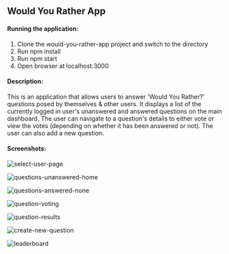 ## Would You Rather App

#### Running the application:
1. Clone the would-you-rather-app project and switch to the directory
2. Run npm install
3. Run npm start
4. Open browser at localhost:3000

#### Description:
This is an application that allows users to answer 'Would You Rather?' questions posed by themselves & other users. It displays a list of the currently logged in user's unanswered and answered questions on the main dashboard. The user can navigate to a question's details to either vote or view the votes (depending on whether it has been answered or not). The user can also add a new question. 

#### Screenshots:
![select-user-page](https://react-nd-would-you-rather-app-screenshots.s3.amazonaws.com/user-select.png)

![questions-unanswered-home](https://react-nd-would-you-rather-app-screenshots.s3.amazonaws.com/unanswered-questions.png)

![questions-answered-none](https://react-nd-would-you-rather-app-screenshots.s3.amazonaws.com/answered-questions-none.png)

![question-voting](https://react-nd-would-you-rather-app-screenshots.s3.amazonaws.com/question-voting.png)

![question-results](https://react-nd-would-you-rather-app-screenshots.s3.amazonaws.com/question-results.png)

![create-new-question](https://react-nd-would-you-rather-app-screenshots.s3.amazonaws.com/create-new-question.png)

![leaderboard](https://react-nd-would-you-rather-app-screenshots.s3.amazonaws.com/leaderboard.png)